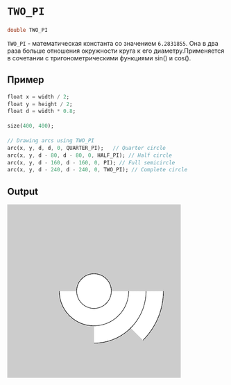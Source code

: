 # `TWO_PI`

```dart
double TWO_PI
```

`TWO_PI` - математическая константа со значением `6.2831855`.
Она в два раза больше отношения окружности круга к его диаметру.Применяется в сочетании с тригонометрическими функциями sin() и cos().

## Пример

```dart
float x = width / 2;
float y = height / 2;
float d = width * 0.8;

size(400, 400);

// Drawing arcs using TWO_PI
arc(x, y, d, d, 0, QUARTER_PI);   // Quarter circle
arc(x, y, d - 80, d - 80, 0, HALF_PI); // Half circle
arc(x, y, d - 160, d - 160, 0, PI); // Full semicircle
arc(x, y, d - 240, d - 240, 0, TWO_PI); // Complete circle
```

## Output

<img src="/_images/pi_1.png" width="400" height="400" />
